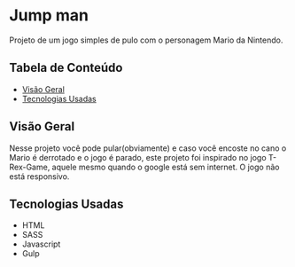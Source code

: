 # Jump man

Projeto de um jogo simples de pulo com o personagem Mario da Nintendo.

## Tabela de Conteúdo

- [Visão Geral](#vis%C3%A3o-geral)
- [Tecnologias Usadas](#tecnologias-usadas)

## Visão Geral

Nesse projeto você pode pular(obviamente) e caso você encoste no cano o Mario é derrotado e o jogo é parado, este projeto foi inspirado no jogo T-Rex-Game, aquele mesmo quando o google está sem internet. O jogo não está responsivo.

## Tecnologias Usadas

- HTML
- SASS
- Javascript
- Gulp
